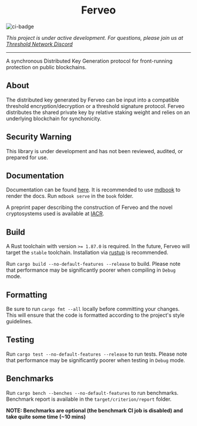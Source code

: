 <h1 align="center">Ferveo</h1>

![ci-badge](https://github.com/nucypher/ferveo/actions/workflows/workspace.yml/badge.svg)

_This project is under active development. For questions, please join us at [Threshold Network Discord](https://discord.com/invite/threshold&ved=2ahUKEwivucaW2Y3-AhXiwosKHQCEAKUQFnoECA0QAQ&usg=AOvVaw08x-9JYJFDcd6PEOx0xAeg)_

---

A synchronous Distributed Key Generation protocol for front-running protection on public blockchains.

## About

The distributed key generated by Ferveo can be input into a compatible threshold encryption/decryption or a threshold
signature protocol. Ferveo distributes the shared private key by relative staking weight and relies on an underlying
blockchain for synchonicity.

## Security Warning

This library is under development and has not been reviewed, audited, or prepared for use.

## Documentation

Documentation can be found [here](book/).
It is recommended to use [mdbook](https://rust-lang.github.io/mdBook/) to render the docs. Run `mdbook serve` in
the `book` folder.

A preprint paper describing the construction of Ferveo and the novel cryptosystems used is available at
[IACR](https://eprint.iacr.org/2022/898).

## Build

A Rust toolchain with version `>= 1.87.0` is required. In the future, Ferveo will target the `stable` toolchain.
Installation via [rustup](https://rustup.rs/) is recommended.

Run `cargo build --no-default-features --release` to build.
Please note that performance may be significantly poorer when compiling in `Debug` mode.

## Formatting

Be sure to run `cargo fmt --all` locally before committing your changes. This will ensure that the code is formatted
according to the project's style guidelines.

## Testing

Run `cargo test --no-default-features --release` to run tests. Please note that performance may be significantly poorer when testing
in `Debug` mode.

## Benchmarks

Run `cargo bench --benches --no-default-features` to run benchmarks. Benchmark report is available in the `target/criterion/report` folder.

**NOTE: Benchmarks are optional (the benchmark CI job is disabled) and take quite some time (~10 mins)**
